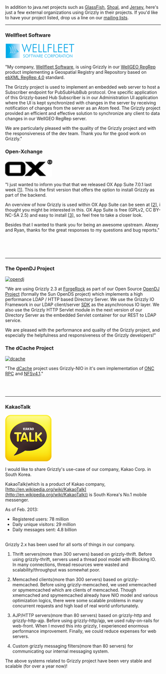 In addition to java.net projects such as [GlassFish][gforg], [Shoal][shoal], and
[Jersey][jersey], here\'s just a few external organizations using Grizzly in their projects.
If you\'d like to have your project listed, drop us a line on our [mailing lists][lists].

[lists]: mailing.html
[gforg]: https://glassfish.java.net
[jersey]: https://jersey.java.net
[shoal]: https://shoal.java.net

---


### Wellfleet Software

[![wellfleet](images/wellfleet.png)][wellfleetlink]

"My company, [Wellfleet Software][wellfleetlink], is using Grizzly in our [WellGEO RegRep][geo] product
implementing a Geospatial Registry and Repository based on [ebXML RegRep 4.0][ebxml] standard.

The Grizzly project is used to implement an embedded web server to host a Subscriber
endpoint for PubSubHubBub protocol.  One specific application of this Grizzly-based Hub
Subscriber is in our Administration UI application where the UI is kept synchronized with
changes in the server by receiving notification of changes from the server as an Atom feed.
The Grizzly project provided an efficient and effective solution to synchronize any client
to data changes in our WellGEO RegRep server.

We are particularly pleased with the quality of the Grizzly project and with the
responsiveness of the dev team. Thank you for the good work on Grizzly."


[wellfleetlink]: http://www.wellfleetsoftware.com
[geo]: http://www.wellfleetsoftware.com/products
[ebxml]: https://wiki.oasis-open.org/regrep/FrontPage

### Open-Xchange

[![openxchange](images/ox-s.png)][ox]

"I just wanted to inform you that that we released OX App Suite 7.0.1 last week [[1][l1]].
This is the first version that offers the option to install Grizzly as part of the
backend.

An overview of how Grizzly is used within OX App Suite can be seen at [[2][l2]], i
thought you might be interested in this. OX App Suite is free (GPLv2, CC
BY-NC-SA 2.5) and easy to install [[3][l3]], so feel free to take a closer look.

Besides that I wanted to thank you for being an awesome upstream. Alexey and
Ryan, thanks for the great responses to my questions and bug reports."
<br/>
<br/>
<br/>
<br/>
<br/>

[l1]: https://forum.open-xchange.com/showthread.php?7571
[l2]: http://oxpedia.org/wiki/index.php?title=Grizzly
[l3]: http://oxpedia.org/wiki/index.php?title=AppSuite:Main_Page_AppSuite#quickinstall
[ox]: http://www.open-xchange.com

---

### The OpenDJ Project

[![opendj](http://opendj.forgerock.org/images/opendj-tagline-179x65.png)][dj]

"We are using Grizzly 2.3 at [ForgeRock][fr] as part of our Open Source [OpenDJ Project][dj]
(formally the Sun OpenDS project) which implements a high performance LDAP / HTTP
based Directory Server. We use the Grizzly IO Framework in our LDAP client/server
[SDK][sdk] as the asynchronous IO layer. We also use the Grizzly HTTP Servlet module in
the next version of our Directory Server as the embedded Servlet container for our
REST to LDAP service.

We are pleased with the performance and quality of the Grizzly project, and
especially the helpfulness and responsiveness of the Grizzly developers!"

[fr]: http://forgerock.com/
[dj]: http://opendj.forgerock.org/
[sdk]: http://opendj.forgerock.org/opendj-ldap-sdk/


### The dCache Project

[![dcache](http://www.dcache.org/images/dcache-banner.png)][dc]

"The [dCache][dc] project uses Grizzly-NIO in it\'s own implementation of
[ONC RPC][rpc] and [NFSv4.1][nfs]."
<br/>
<br/>
<br/>
<br/>

[dc]: http://www.dcache.org
[rpc]: https://github.com/dCache/oncrpc4j
[nfs]: https://github.com/dCache/jpnfs

---

### KakaoTalk

[![talk](images/kakaotalk.png)][talk]

I would like to share Grizzly\'s use-case of our company, Kakao Corp. in South Korea.

KakaoTalk(which is a product of Kakao company, [http://en.wikipedia.org/wiki/KakaoTalk](http://en.wikipedia.org/wiki/KakaoTalk))
is South Korea\'s No.1 mobile messenger.

As of Feb. 2013:

* Registered users: 78 million
* Daily unique visitors: 29 million
* Daily messages sent: 4.8 billion

<br/>
Grizzly 2.x has been used for all sorts of things in our company.

1. Thrift servers(more than 300 servers) based on grizzly-thrift.
Before using grizzly-thrift, servers used a thread pool model with Blocking IO.
In many connections, thread resources were wasted and scalability/throughput was somewhat poor.

2. Memcached clients(more than 300 servers) based on grizzly-memcached.
Before using grizzly-memcached, we used xmemcached or spymemcached which are clients
of memcached. Though xmemcached and spymemcached already have NIO model and various
optimization logics, there were some scalable problems in many concurrent requests
and high load of real world unfortunately.

3. AJP/HTTP servers(more than 80 servers) based on grizzly-http and grizzly-http-ajp.
Before using grizzly-http/ajp, we used ruby-on-rails for web-front. When I moved
this into grizzly, I experienced enormous performance improvement. Finally, we could reduce
expenses for web servers.

4. Custom grizzly messaging filters(more than 80 servers) for communicating our internal messaging system.

The above systems related to Grizzly project have been very stable and scalable (for over a year now)!

[talk]: http://www.kakao.com/talk/en
